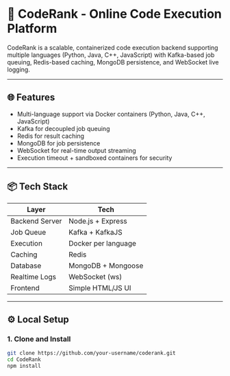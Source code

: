 # 🚀 CodeRank - Online Code Execution Platform

CodeRank is a scalable, containerized code execution backend supporting multiple languages (Python, Java, C++, JavaScript) with Kafka-based job queuing, Redis-based caching, MongoDB persistence, and WebSocket live logging.

---

## 🌐 Features

- Multi-language support via Docker containers (Python, Java, C++, JavaScript)
- Kafka for decoupled job queuing
- Redis for result caching
- MongoDB for job persistence
- WebSocket for real-time output streaming
- Execution timeout + sandboxed containers for security

---

## 📦 Tech Stack

| Layer           | Tech                     |
|----------------|--------------------------|
| Backend Server | Node.js + Express        |
| Job Queue      | Kafka + KafkaJS          |
| Execution      | Docker per language      |
| Caching        | Redis                    |
| Database       | MongoDB + Mongoose       |
| Realtime Logs  | WebSocket (ws)           |
| Frontend       | Simple HTML/JS UI        |

---

## ⚙️ Local Setup

### 1. Clone and Install

```bash
git clone https://github.com/your-username/coderank.git
cd CodeRank
npm install
